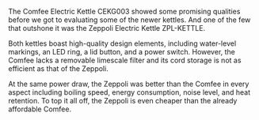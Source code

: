 The Comfee Electric Kettle CEKG003 showed some promising qualities before we got to evaluating some of the newer kettles. And one of the few that outshone it was the Zeppoli Electric Kettle ZPL-KETTLE.

Both kettles boast high-quality design elements, including water-level markings, an LED ring, a lid button, and a power switch. However, the Comfee lacks a removable limescale filter and its cord storage is not as efficient as that of the Zeppoli.

At the same power draw, the Zeppoli was better than the Comfee in every aspect including boiling speed, energy consumption, noise level, and heat retention. To top it all off, the Zeppoli is even cheaper than the already affordable Comfee.